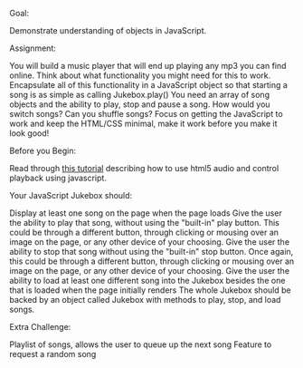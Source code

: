 Goal:

Demonstrate understanding of objects in JavaScript.

Assignment:

You will build a music player that will end up playing any mp3 you can find online. Think about what functionality you might need for this to work. Encapsulate all of this functionality in a JavaScript object so that starting a song is as simple as calling Jukebox.play() You need an array of song objects and the ability to play, stop and pause a song. How would you switch songs? Can you shuffle songs? Focus on getting the JavaScript to work and keep the HTML/CSS minimal, make it work before you make it look good!

Before you Begin:

Read through [this tutorial](https://developer.mozilla.org/en-US/docs/Learn/HTML/Multimedia_and_embedding/Video_and_audio_content) describing how to use html5 audio and control playback using javascript.

Your JavaScript Jukebox should:

Display at least one song on the page when the page loads
Give the user the ability to play that song, without using the "built-in" play button. This could be through a different button, through clicking or mousing over an image on the page, or any other device of your choosing.
Give the user the ability to stop that song without using the "built-in" stop button. Once again, this could be through a different button, through clicking or mousing over an image on the page, or any other device of your choosing.
Give the user the ability to load at least one different song into the Jukebox besides the one that is loaded when the page initially renders
The whole Jukebox should be backed by an object called Jukebox with methods to play, stop, and load songs.

Extra Challenge:

Playlist of songs, allows the user to queue up the next song
Feature to request a random song
